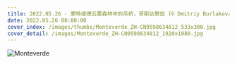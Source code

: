 ```yaml
---
title: 2022.05.26 - 蒙特维德云雾森林中的吊桥，哥斯达黎加 (© Dmitriy Burlakov/Getty Images)
date: 2022.05.26 00:00:00
cover_index: /images/thumbs/Monteverde_ZH-CN9598634812_533x300.jpg
cover_detail: /images/Monteverde_ZH-CN9598634812_1920x1080.jpg
---
```


![Monteverde](/images/Monteverde_ZH-CN9598634812_1920x1080.jpg)
